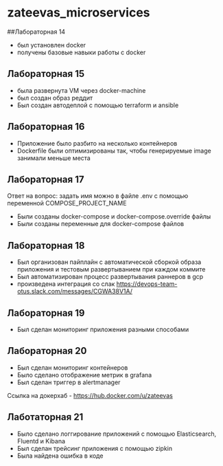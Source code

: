 # zateevas_microservices
##Лабораторная 14

* был установлен docker
* получены базовые навыки работы с docker

## Лабораторная 15

* была развернута VM через docker-machine
* был создан образ реддит
* Был создан автодеплой с помощью terraform и ansible

## Лабораторная 16

* Приложение было разбито на несколько контейнеров
* Dockerfile были оптимизированы так, чтобы генерируемые image занимали меньше места 

## Лабораторная 17

Ответ на вопрос: задать имя можно в файле .env с помощью переменной COMPOSE_PROJECT_NAME

* Были созданы docker-compose и docker-compose.override файлы 
* Были созданы переменные для docker-compose файлов

## Лабораторная 18

* Был организован пайплайн с автоматической сборкой образа приложения и тестовым развертыванием при каждом коммите
* Был автоматизирован процесс развертывания раннеров в gcp
* произведена интеграция со слак https://devops-team-otus.slack.com/messages/CGWA38V1A/


## Лабораторная 19

* Был сделан мониторинг приложения разными способами

## Лабораторная 20

* Был сделан мониторинг контейнеров
* Было сделано отображение метрик в grafana
* Был сделан триггер в alertmanager

Ссылка на докерхаб - https://hub.docker.com/u/zateevas


## Лаботаторная 21

* Было сделано логгирование приложений с помощью Elasticsearch, Fluentd и Kibana
* Был сделан трейсинг приложения с помощью zipkin
* Была найдена ошибка в коде
